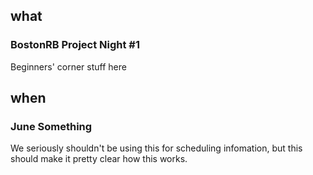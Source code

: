 ## what
### BostonRB Project Night #1

Beginners' corner stuff here

## when
### June Something

We seriously shouldn't be using this for scheduling infomation, but this
should make it pretty clear how this works.
